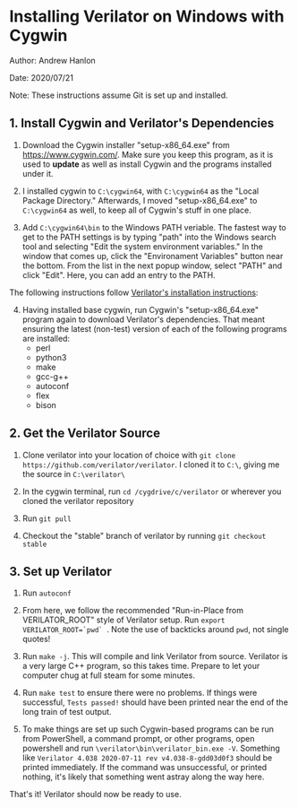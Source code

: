 # Installing Verilator on Windows with Cygwin

Author: Andrew Hanlon

Date: 2020/07/21

Note: These instructions assume Git is set up and installed.

## 1. Install Cygwin and Verilator's Dependencies

1. Download the Cygwin installer "setup-x86_64.exe" from https://www.cygwin.com/. Make sure you keep this program, as it is used to **update** as well as install Cygwin and the programs installed under it.

2. I installed cygwin to ```C:\cygwin64```, with ```C:\cygwin64``` as the "Local Package Directory." Afterwards, I moved "setup-x86_64.exe" to ```C:\cygwin64``` as well, to keep all of Cygwin's stuff in one place.

3. Add ```C:\cygwin64\bin``` to the Windows PATH veriable. The fastest way to get to the PATH settings is by typing "path" into the Windows search tool and selecting "Edit the system environment variables." In the window that comes up, click the "Environament Variables" button near the bottom. From the list in the next popup window, select "PATH" and click "Edit". Here, you can add an entry to the PATH.

The following instructions follow [Verilator's installation instructions](https://www.veripool.org/projects/verilator/wiki/Installing):

4. Having installed base cygwin, run Cygwin's "setup-x86_64.exe" program again to download Verilator's dependencies. That meant ensuring the latest (non-test) version of each of the following programs are installed:
    - perl
    - python3
    - make
    - gcc-g++
    - autoconf
    - flex
    - bison

## 2. Get the Verilator Source

1. Clone verilator into your location of choice with ```git clone https://github.com/verilator/verilator```. I cloned it to ```C:\```, giving me the source in ```C:\verilator\```

2. In the cygwin terminal, run ```cd /cygdrive/c/verilator``` or wherever you cloned the verilator repository

3. Run ```git pull```

4. Checkout the "stable" branch of verilator by running ```git checkout stable```

## 3. Set up Verilator

1. Run ```autoconf```

2. From here, we follow the recommended "Run-in-Place from VERILATOR_ROOT" style of Verilator setup. Run ```export VERILATOR_ROOT=`pwd` ```. Note the use of backticks around ```pwd```, not single quotes!

3. Run ```make -j```. This will compile and link Verilator from source. Verilator is a very large C++ program, so this takes time. Prepare to let your computer chug at full steam for some minutes.

4. Run ```make test``` to ensure there were no problems. If things were successful, ```Tests passed!``` should have been printed near the end of the long train of test output.

5. To make things are set up such Cygwin-based programs can be run from PowerShell, a command prompt, or other programs, open powershell and run ```\verilator\bin\verilator_bin.exe -V```. Something like ```Verilator 4.038 2020-07-11 rev v4.038-8-gdd03d0f3``` should be printed immediately. If the command was unsuccessful, or printed nothing, it's likely that something went astray along the way here.

That's it! Verilator should now be ready to use.
